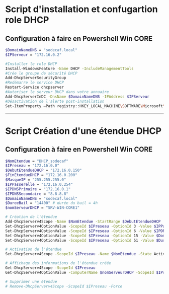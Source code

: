 # Script d'installation et confugartion role DHCP
## Configuration à faire en Powershell Win CORE
````bash
$DomainNameDNS = "sodecaf.local"
$IPServeur = "172.16.0.2"

#Installer le role DHCP
Install-WindowsFeature -Name DHCP -IncludeManagementTools
#Crée le groupe de sécurité DHCP
Add-DhcpServerSecurityGroup
#Redémarre le service DHCP
Restart-Service dhcpserver
#Autoriser le serveur DHCP dans votre annuaire
Add-DhcpServerInDC -DnsName $DomainNameDNS -IPAddress $IPServeur
#Désactivation de l'alerte post-installation
Set-ItemProperty –Path registry::HKEY_LOCAL_MACHINE\SOFTWARE\Microsoft\ServerManager\Roles\12 –Name ConfigurationState –Value 2
````
---------------------------------------------------------------------------------------------------------------------------------
# Script Création d'une étendue DHCP
## Configuration à faire en Powershell Win CORE
````bash
$NomEtendue = "DHCP_sodecaf"
$IPreseau = "172.16.0.0"
$DebutEtendueDHCP = "172.16.0.150"
$FinEtendueDHCP = "172.16.0.200"
$MasqueIP = "255.255.255.0"
$IPPasserelle = "172.16.0.254"
$IPDNSPrimaire = "172.16.0.1"
$IPDNSSecondaire = "8.8.8.8"
$DomainNameDNS = "sodecaf.local"
$DureeBail = "14400" # durée du bail = 4h
$nomServeurDHCP = "SRV-WIN-CORE1"

# Création de l'étendue
Add-DhcpServerv4Scope -Name $NomEtendue -StartRange $DebutEtendueDHCP  -EndRange $FinEtendueDHCP -SubnetMask $MasqueIP
Set-DhcpServerv4OptionValue -ScopeId $IPreseau -OptionId 3 -Value $IPPasserelle
Set-DhcpServerv4OptionValue -ScopeId $IPreseau -OptionId 6 -Value $IPDNSPrimaire,$IPDNSSecondaire -Force
Set-DhcpServerv4OptionValue -ScopeId $IPreseau -OptionId 15 -Value $DomainNameDNS
Set-DhcpServerv4OptionValue -ScopeId $IPreseau -OptionId 51 -Value $DureeBail

# Activation de l'étendue
Set-DhcpServerv4Scope -ScopeId $IPreseau -Name $NomEtendue -State Active

# Affichage des informations de l'étendue créée
Get-DhcpServerv4Scope -ScopeId $IPreseau
Get-DhcpServerv4OptionValue -ComputerName $nomServeurDHCP -ScopeId $IPreseau

# Supprimer une étendue
# Remove-DhcpServerv4Scope -ScopeId $IPreseau -Force
````
